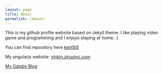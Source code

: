 ```yaml
---
layout: page
title: About
permalink: /about/
---
```


This is my github profile website based on Jekyll theme. 
I like playing video game and programming and I enjoys staying at home. :)

You can find repository here
[kent5i5](https://github.com/kent5i5) 

My angularjs website:
[yinkin.ziruoinc.com](http://yinkin.ziruoinc.com/)

[My Gatsby Blog](https://powerful-ravine-99502.herokuapp.com/)

[my-github-group]: https://github.com/Mobile-Kickstart-Squad-team
